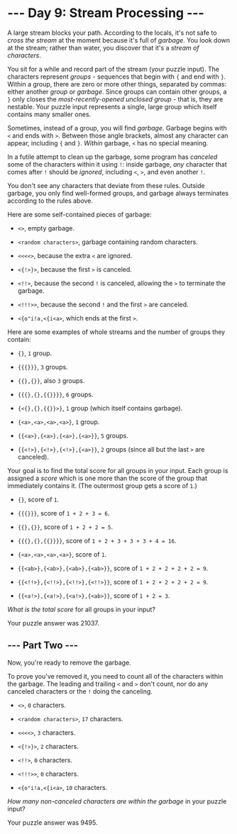 # --- Day 9: Stream Processing ---

A large stream blocks your path. According to the locals, it's not safe to *cross the stream* at the moment because it's full of *garbage*. You look down at the stream; rather than water, you discover that it's a *stream of characters*.

You sit for a while and record part of the stream (your puzzle input). The characters represent *groups* - sequences that begin with `{` and end with `}`. Within a group, there are zero or more other things, separated by commas: either another *group* or *garbage*. Since groups can contain other groups, a `}` only closes the *most-recently-opened unclosed group* - that is, they are nestable. Your puzzle input represents a single, large group which itself contains many smaller ones.

Sometimes, instead of a group, you will find *garbage*. Garbage begins with `<` and ends with `>`. Between those angle brackets, almost any character can appear, including `{` and `}`. *Within* garbage, `<` has no special meaning.

In a futile attempt to clean up the garbage, some program has *canceled* some of the characters within it using `!`: inside garbage, *any* character that comes after `!` should be *ignored*, including `<`, `>`, and even another `!`.

You don't see any characters that deviate from these rules.  Outside garbage, you only find well-formed groups, and garbage always terminates according to the rules above.

Here are some self-contained pieces of garbage:


 - `<>`, empty garbage.

 - `<random characters>`, garbage containing random characters.

 - `<<<<>`, because the extra `<` are ignored.

 - `<{!>}>`, because the first `>` is canceled.

 - `<!!>`, because the second `!` is canceled, allowing the `>` to terminate the garbage.

 - `<!!!>>`, because the second `!` and the first `>` are canceled.

 - `<{o"i!a,<{i<a>`, which ends at the first `>`.


Here are some examples of whole streams and the number of groups they contain:


 - `{}`, `1` group.

 - `{{{}}}`, `3` groups.

 - `{{},{}}`, also `3` groups.

 - `{{{},{},{{}}}}`, `6` groups.

 - `{<{},{},{{}}>}`, `1` group (which itself contains garbage).

 - `{<a>,<a>,<a>,<a>}`, `1` group.

 - `{{<a>},{<a>},{<a>},{<a>}}`, `5` groups.

 - `{{<!>},{<!>},{<!>},{<a>}}`, `2` groups (since all but the last `>` are canceled).


Your goal is to find the total score for all groups in your input. Each group is assigned a *score* which is one more than the score of the group that immediately contains it. (The outermost group gets a score of `1`.)


 - `{}`, score of `1`.

 - `{{{}}}`, score of `1 + 2 + 3 = 6`.

 - `{{},{}}`, score of `1 + 2 + 2 = 5`.

 - `{{{},{},{{}}}}`, score of `1 + 2 + 3 + 3 + 3 + 4 = 16`.

 - `{<a>,<a>,<a>,<a>}`, score of `1`.

 - `{{<ab>},{<ab>},{<ab>},{<ab>}}`, score of `1 + 2 + 2 + 2 + 2 = 9`.

 - `{{<!!>},{<!!>},{<!!>},{<!!>}}`, score of `1 + 2 + 2 + 2 + 2 = 9`.

 - `{{<a!>},{<a!>},{<a!>},{<ab>}}`, score of `1 + 2 = 3`.


*What is the total score* for all groups in your input?


Your puzzle answer was 21037.

## --- Part Two ---

Now, you're ready to remove the garbage.

To prove you've removed it, you need to count all of the characters within the garbage.  The leading and trailing `<` and `>` don't count, nor do any canceled characters or the `!` doing the canceling.


 - `<>`, `0` characters.

 - `<random characters>`, `17` characters.

 - `<<<<>`, `3` characters.

 - `<{!>}>`, `2` characters.

 - `<!!>`, `0` characters.

 - `<!!!>>`, `0` characters.

 - `<{o"i!a,<{i<a>`, `10` characters.


*How many non-canceled characters are within the garbage* in your puzzle input?


Your puzzle answer was 9495.
